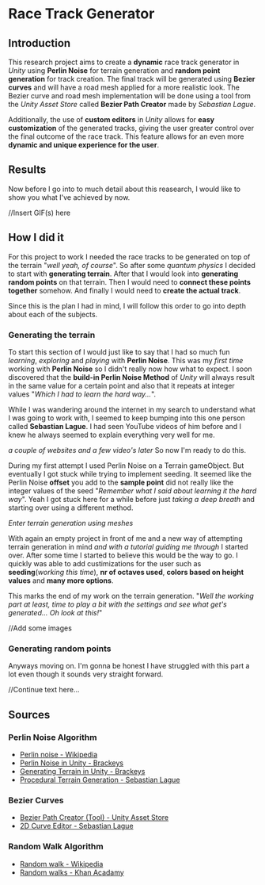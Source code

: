 # Race Track Generator

## Introduction

This research project aims to create a **dynamic** race track generator in *Unity* using **Perlin Noise** for terrain generation and **random point generation** for track creation. The final track will be generated using **Bezier curves** and will have a road mesh applied for a more realistic look. The Bezier curve and road mesh implementation will be done using a tool from the *Unity Asset Store* called **Bezier Path Creator** made by *Sebastian Lague*.

Additionally, the use of **custom editors** in *Unity* allows for **easy customization** of the generated tracks, giving the user greater control over the final outcome of the race track. This feature allows for an even more **dynamic and unique experience for the user**.

## Results

Now before I go into to much detail about this reasearch, I would like to show you what I've achieved by now.

//Insert GIF(s) here

## How I did it

For this project to work I needed the race tracks to be generated on top of the terrain "*well yeah, of course*". So after some *quantum physics* I decided to start with **generating terrain**. After that I would look into **generating random points** on that terrain. Then I would need to **connect these points together** somehow. And finally I would need to **create the actual track**.

Since this is the plan I had in mind, I will follow this order to go into depth about each of the subjects.

### Generating the terrain

To start this section of I would just like to say that I had so much fun *learning*, *exploring* and *playing* with **Perlin Noise**. This was my *first time* working with **Perlin Noise** so I didn't really now how what to expect. I soon discovered that the **build-in Perlin Noise Method** of *Unity* will always result in the same value for a certain point and also that it repeats at integer values "*Which I had to learn the hard way...*".

While I was wandering around the internet in my search to understand what I was going to work with, I seemed to keep bumping into this one person called **Sebastian Lague**. I had seen YouTube videos of him before and I knew he always seemed to explain everything very well for me.

*a couple of websites and a few video's later* So now I'm ready to do this.

During my first attempt I used Perlin Noise on a Terrain gameObject. But eventually I got stuck while trying to implement seeding. It seemed like the Perlin Noise **offset** you add to the **sample point** did not really like the integer values of the seed "*Remember what I said about learning it the hard way*". Yeah I got stuck here for a while before just *taking a deep breath* and starting over using a different method.

*Enter terrain generation using meshes*

With again an empty project in front of me and a new way of attempting terrain generation in mind *and with a tutorial guiding me through* I started over. After some time I started to believe this would be the way to go. I quickly was able to add custimizations for the user such as **seeding**(*working this time*), **nr of octaves used**, **colors based on height values** and **many more options**.

This marks the end of my work on the terrain generation. "*Well the working part at least, time to play a bit with the settings and see what get's generated... Oh look at this!*"

//Add some images

### Generating random points

Anyways moving on. I'm gonna be honest I have struggled with this part a lot even though it sounds very straight forward.

//Continue text here...

## Sources

### Perlin Noise Algorithm

 - [Perlin noise - Wikipedia](https://en.wikipedia.org/wiki/Perlin_noise)
 - [Perlin Noise in Unity - Brackeys](https://www.youtube.com/watch?v=bG0uEXV6aHQ)
 - [Generating Terrain in Unity - Brackeys](https://www.youtube.com/watch?v=vFvwyu_ZKfU)
 - [Procedural Terrain Generation - Sebastian Lague](https://www.youtube.com/playlist?list=PLFt_AvWsXl0eBW2EiBtl_sxmDtSgZBxB3)
 
 ### Bezier Curves
 
 - [Bezier Path Creator (Tool) - Unity Asset Store](https://assetstore.unity.com/packages/tools/utilities/b-zier-path-creator-136082)
 - [2D Curve Editor - Sebastian Lague](https://www.youtube.com/playlist?list=PLFt_AvWsXl0d8aDaovNztYf6iTChHzrHP)

### Random Walk Algorithm

 - [Random walk - Wikipedia](https://en.wikipedia.org/wiki/Random_walk)
 - [Random walks - Khan Acadamy](https://www.khanacademy.org/computing/computer-programming/programming-natural-simulations/programming-randomness/a/random-walks)
 
